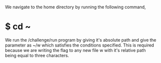 We navigate to the home directory by running the following command,

# $ cd ~
We run the /challenge/run program by giving it's absolute path and give the parameter as ~/w which satisfies the conditions specified. This is required because we are writing the flag to any new file w with it's relative path being equal to three characters.
